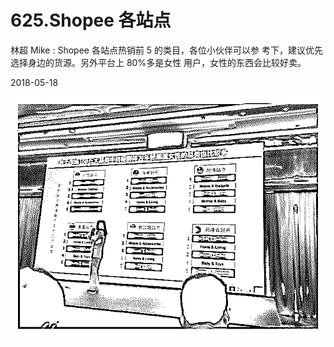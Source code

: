 # 625.Shopee 各站点

林超 Mike : Shopee 各站点热销前 5 的类目，各位小伙伴可以参 考下，建议优先选择身边的货源。另外平台上 80%多是女性 用户，女性的东西会比较好卖。

2018-05-18

![image](img/Image_135.png)